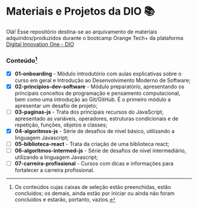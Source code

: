 # Materiais e Projetos da DIO :books:

Olá! Esse repositório destina-se ao arquivamento de materiais adquiridos/produzidos durante o bootcamp Orange Tech+ da plataforma [Digital Innovation One - DIO](https://www.dio.me/)



### Conteúdo[^1]

- [x] **01-onboarding** - Módulo introdutório com aulas explicativas sobre o curso em geral e Introdução ao Desenvolvimento Moderno de Software; 
- [x] **02-principios-dev-software** - Módulo preparatório, apresentando os principais conceitos de programação e pensamento computacional, bem como uma introdução ao Git/GitHub. É o primeiro módulo a apresentar um desafio de projeto;
- [ ] **03-paginas-js** - Trata dos principais recursos do JavaScript, apresentado as variáveis, operadores, estruturas condicionais e de repetição, funções, objetos e classes;
- [x] **04-algoritmos-js** - Série de desafios de nível básico, utilizando a linguagem Javascript;
- [ ] **05-biblioteca-react** - Trata da criação de uma biblioteca react;
- [ ] **06-algoritmos-intermed-js** - Série de desafios de nível intermediário, utilizando a linguagem Javascript;
- [ ] **07-carreira-profissional** - Cursos com dicas e informações para fortalecer a carreira profissional.

[^1]: Os conteúdos cujas caixas de seleção estão preenchidas, estão concluídos; os demais, ainda estão por iniciar ou ainda não foram concluídos e estarão, portanto, vazios.
